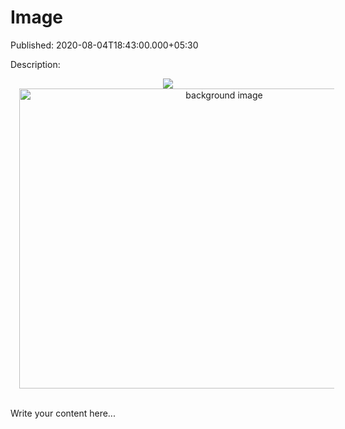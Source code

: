 # Image

Published: 2020-08-04T18:43:00.000+05:30

Description: <br /><div class="separator" style="clear: both; text-align:
      center;"><a
      href="https://1.bp.blogspot.com/-FXCtCewXkZs/Xyle6oM6tEI/AAAAAAAAAJk/Eqw1eymth5s-dgpe9DkM8GTkp1NAMJzNgCNcBGAsYHQ/s200/c2d88989-9661-4c5d-b051-6d09ac7f01b8_200x200.png"
      style="margin-left: 1em; margin-right: 1em;"><img border="0" data-original-height="200"
      data-original-width="200"
      src="https://1.bp.blogspot.com/-FXCtCewXkZs/Xyle6oM6tEI/AAAAAAAAAJk/Eqw1eymth5s-dgpe9DkM8GTkp1NAMJzNgCNcBGAsYHQ/s0/c2d88989-9661-4c5d-b051-6d09ac7f01b8_200x200.png"
      /></a></div><div class="separator" style="clear: both; text-align:
      center;"><a
      href="https://1.bp.blogspot.com/-2k0iHuoKCOQ/XzD2AHis7qI/AAAAAAAAAKI/dVAZoHbJAzwTUY-sOmRcRzEdSN-nH2i3wCNcBGAsYHQ/s1024/1.001.jpeg"
      imageanchor="1" style="margin-left: 1em; margin-right: 1em;"><img alt="background image"
      border="0" data-original-height="768" data-original-width="1024" height="480"
      src="https://1.bp.blogspot.com/-2k0iHuoKCOQ/XzD2AHis7qI/AAAAAAAAAKI/dVAZoHbJAzwTUY-sOmRcRzEdSN-nH2i3wCNcBGAsYHQ/w640-h480/1.001.jpeg"
      title="background image" width="640" /></a></div><div class="separator"
      style="clear: both; text-align: center;"><br /></div>

Write your content here...